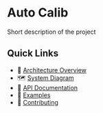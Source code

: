 
# Auto Calib

Short description of the project

## Quick Links
- 🧭 [Architecture Overview](architecture/overview.md)
- 🗺️ [System Diagram](architecture/system_diagram.md)
- 🔌 [API Documentation](api/README.md)
- 🧪 [Examples](examples/README.md)
- 🤝 [Contributing](../CONTRIBUTING.md)
